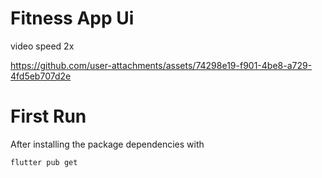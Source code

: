 # Fitness App Ui

video speed 2x

https://github.com/user-attachments/assets/74298e19-f901-4be8-a729-4fd5eb707d2e

# First Run

After installing the package dependencies with 

```
flutter pub get
```

